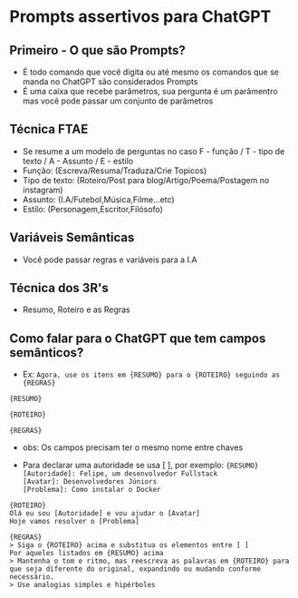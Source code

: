 
# Prompts assertivos para ChatGPT

## Primeiro - O que são Prompts?
- É todo comando que você digita ou até mesmo os comandos que se manda no ChatGPT são considerados Prompts
- É uma caixa que recebe parâmetros, sua pergunta é um parâmentro mas você pode passar um conjunto de parâmetros

## Técnica FTAE
- Se resume a um modelo de perguntas no caso F - função / T - tipo de texto / A - Assunto / E - estilo
- Função: (Escreva/Resuma/Traduza/Crie Topicos)
- Tipo de texto: (Roteiro/Post para blog/Artigo/Poema/Postagem no instagram)
- Assunto: (I.A/Futebol,Música,Filme...etc)
- Estilo: (Personagem,Escritor,Filósofo)

## Variáveis Semânticas
- Você pode passar regras e variáveis para a I.A

## Técnica dos 3R's
- Resumo, Roteiro e as Regras

## Como falar para o ChatGPT que tem campos semânticos?
- Ex: 
`Agora, use os itens em {RESUMO} para o {ROTEIRO} seguindo as {REGRAS}`

`{RESUMO}`

`{ROTEIRO}`

`{REGRAS}`
- obs: Os campos precisam ter o mesmo nome entre chaves

- Para declarar uma autoridade se usa [ ], por exemplo:
`{RESUMO}`\
`[Autoridade]: Felipe, um desenvolvedor Fullstack`\
`[Avatar]: Desenvolvedores Júniors` \
`[Problema]: Como instalar o Docker`

`{ROTEIRO}`\
`Olá eu sou [Autoridade] e vou ajudar o [Avatar]`\
`Hoje vamos resolver o [Problema]`

`{REGRAS}`\
`> Siga o {ROTEIRO} acima e substitua os elementos entre [ ]`\
`Por aqueles listados em {RESUMO} acima`\
`> Mantenha o tom e ritmo, mas reescreva as palavras em {ROTEIRO} para que seja diferente do original, expandindo ou mudando conforme necessário.`\
`> Use analogias simples e hipérboles`
